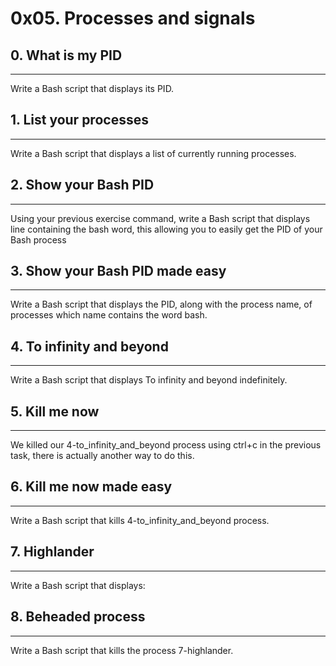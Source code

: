 # 0x05. Processes and signals
## 0. What is my PID
***
Write a Bash script that displays its PID.

## 1. List your processes
***
Write a Bash script that displays a list of currently running processes.

## 2. Show your Bash PID
***
Using your previous exercise command, write a Bash script that displays line containing the bash word, this allowing you to easily get the PID of your Bash process

## 3. Show your Bash PID made easy
***
Write a Bash script that displays the PID, along with the process name, of processes which name contains the word bash.

## 4. To infinity and beyond
***
Write a Bash script that displays To infinity and beyond indefinitely. 

## 5. Kill me now
***
We killed our 4-to_infinity_and_beyond process using ctrl+c in the previous task, there is actually another way to do this.

## 6. Kill me now made easy
***
Write a Bash script that kills 4-to_infinity_and_beyond process.

## 7. Highlander
***
Write a Bash script that displays: 

## 8. Beheaded process
***
Write a Bash script that kills the process 7-highlander.

